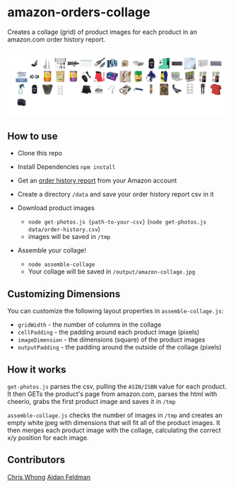 # amazon-orders-collage

Creates a collage (grid) of product images for each product in an amazon.com order history report.  

![example output](example.jpg)

## How to use

- Clone this repo
- Install Dependencies `npm install`
- Get an [order history report](https://www.amazon.com/gp/b2b/reports) from your Amazon account
- Create a directory `/data` and save your order history report csv in it

- Download product images
  - `node get-photos.js {path-to-your-csv}` (`node get-photos.js data/order-history.csv`)
  - images will be saved in `/tmp`

- Assemble your collage!
  - `node assemble-collage`
  - Your collage will be saved in `/output/amazon-collage.jpg`

## Customizing Dimensions

You can customize the following layout properties in `assemble-collage.js`:

- `gridWidth` - the number of columns in the collage
- `cellPadding` - the padding around each product image (pixels)
- `imageDimension` - the dimensions (square) of the product images
- `outputPadding` - the padding around the outside of the collage (pixels)

## How it works

`get-photos.js` parses the csv, pulling the `ASIN/ISBN` value for each product.  It then GETs the product's page from amazon.com, parses the html with cheerio, grabs the first product image and saves it in `/tmp`

`assemble-collage.js` checks the number of images in `/tmp` and creates an empty white jpeg with dimensions that will fit all of the product images.  It then merges each product image with the collage, calculating the correct x/y position for each image.

## Contributors

[Chris Whong](https://github.com/chriswhong)
[Aidan Feldman](https://github.com/afeld)
